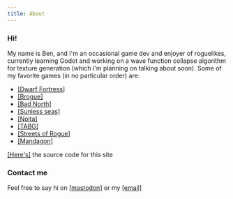 ```yaml
---
title: About
---
```


### Hi! 
My name is Ben, and I'm an occasional game dev and enjoyer of roguelikes, currently learning Godot and working on a wave function collapse algorithm for texture generation (which I'm planning on talking about soon). Some of my favorite games (in no particular order) are:

- [[Dwarf Fortress]](http://www.bay12games.com/dwarves/)
- [[Brogue]](https://sites.google.com/site/broguegame/)
- [[Bad North]](https://www.badnorth.com/)
- [[Sunless seas]](https://www.failbettergames.com/sunless/)
- [[Noita]](https://noitagame.com/)
- [[TABG]](https://landfall.se/totally-accurate-battlegrounds)
- [[Streets of Rogue]](https://streetsofrogue.com/)
- [[Mandagon]](https://blindsky.itch.io/mandagon)

[[Here's]](https://github.com/flber/flber.github.io) the source code for this site

### Contact me

Feel free to say hi on [[mastodon]](https://mastodon.online/@flbr) or my [[email]](mailto:benrhammond@gmail.com)
